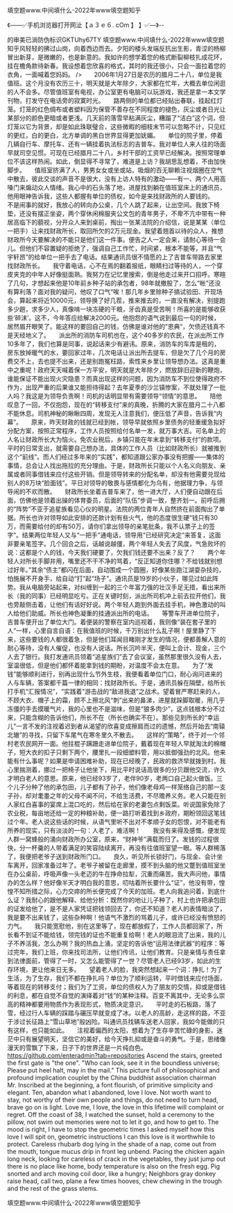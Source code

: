 填空题www.中间填什么-2022年www填空题知乎

《——✅手机浏览器打开网沚【ａ３ｅ６. cOm 】 】✅—》--

的审美已淌防伪标识GKTUhy67TY
填空题www.中间填什么-2022年www填空题知乎风轻轻的拂过山岗，向着西边而去。夕阳的楼头发端反抗出生影，青涩的杨柳冒出新芽，是微嫩的，也是新意的。我如许的想学着您的格式断裂柳枝扎成花环，挂在檐角款待新春。我设想着您欣喜的格式，其时的我还很小，只会一面拉着您的衣角，一面喊着您妈妈。
/>　　2006年1月27日是农历的腊月二十八，单位是我值班。这个月没有农历三十，明天就是大年除夕，大家都在忙年，大概去单位闲逛的人不会多。尽管值班室有电视，办公室更有电脑可以玩游戏，我还是拿一本文学刊物，打发守在电话旁的寂寞时光。　　路两侧的单位都已经贴出春联，挂起红灯笼。灯笼的红色绸布或者塑料因为保管不善存在不同程度的褪色，灰尘或者日光让某部分的颜色更暗或者更浅。几天前的落雪早粘满灰尘，糟蹋了“洁白”这个词，但灯笼以它为背景，却是如此珠联璧合，这些微暇的细枝末节可以忽略不计，只见红的更红，白的更白，北方单调的黑白世界显得更加妩媚。　　单位的院子里，停着几辆自行车、摩托车、还有一辆挂着执法标志的吉普车。我对单位人来人往的场面早就司空见惯。可现在已经腊月二十八，乡村干部的工资早已经解决。按照常理单位不该这样热闹。如此，倒显得不寻常了，难道是上访？我胡思乱想着，不由加快脚步。　　值班室挤满了人，男男女女或坐或站，吸烟的百无聊赖注视烟圈在空气中散去，彼此交谈的声音不是很大，没有上访人特有的激动——有一、两个人用高嗓门来煽动众人情绪。我心中的石头落了地，进屋找到躺在值班室床上的通讯员，他用眼神告诉我，这些人都握有单位的债权，如今是来找财政所的人要钱的。　　不是闹事的就好，我放心的转向办公桌，几个人跳了起来，让出空间。我放下椅垫，还没有摆正坐姿，两个穿休闲棉服夹公文包的青年男子，不卑不亢中带有一种居高临下的藐视，分开众人来到桌前，掏出一张某法院的介绍信，说是某某（单位一把手）让来找财政所长，取回所欠的2万元现金。我望着翘首以待的众人，推想财政所今天要解决的不能只是他们这一件事。便告之人一定会来，请耐心等待一会儿。但他们不容置疑的拒绝了，强调自己工作忙，时间紧，根本不能等，并且“气宇轩昂”的给单位一把手去了电话。结果通讯员很不情愿的上了吉普车带路去家里找财政所长。　　我守着电话，心不在焉的翻着报纸，眼睛扫过等待的人，一个穿皮夹克的中年人好像挺面熟。我努力在记忆里搜索，倒是他走过来开口招呼。寒暄了几句，才想起来他是10年前乡种子站的承包者，98年就撤股了，怎么“帐”还没有算利落？面对我的疑问，他叹了口气“唉！那几年乡里赊种子搞试验田、开现场会，算起来将近10000元，领导换了好几茬，推来推去的，一直没有解决，别提跑多少趟，求多少人，真像啃一块冻硬的干粮，牙齿真是受苦啊！所喜的是能够收获些‘碎沫’。这不，今年答应给解决2000元。他抱怨的语气说到最后一句的时候，居然眉开眼笑了。能这样的要回自己的钱，仿佛是谁对他的”恩典“，欠债还钱真不是天经地义了。　　派出所的消防车司机也在，这个40多岁的农民，在派出所工作10多年了，我们也算是同事，说起话来少有避讳。原来，消防车的车库是租的，房东放掉暖气的水，要回家过年，几次电话让派出所去提车，但是欠了几个月的房费交不上，去也提不出来，还是别跑冤枉路，索性来乡里让领导想办法。这真是重中之重呢！政府天天喊着保一方平安，明天就是大年除夕，燃放辞旧迎新的鞭炮，谁能保证不能出现火灾隐患？而真出现这样的问题，因为消防车不到位使得政府不作为，出现严重的后果谁又能担待得起？去年夏季的沙兰镇惨案，不就处理了一批人吗？我这是为领导负责啊！司机的话明显带有需要领导“领情”的意思。　　陪他叹息了一回，不仅抱怨，现在的“转移支付”来的真晚，折腾的大家在腊月二十八都不能休息。司机神秘的瞅瞅四周，发现无人注意我们，便压低了声音，告诉我“内幕”。　　原来，昨天财政的钱就已经到帐，领导早就依照乡里债务的轻重缓急拟好分配方案，按照正常程序，工作人员按照给付名单一发，就万事大吉。可名单上的人名让财政所长大为恼火。免农业税后，乡镇只能在年末拿到“转移支付”的款项。平时的日常支出，就需要自己想办法，具体的工作人员（比如财政所长）就被推到这个“前线”。而人们经过多年来的“实践”，都知道跟公家办事没有把握——集体的事情，总会让人找出拖拉的充分理由。于是，财政所长只能以个人名义向朋友、亲属或者同事借钱来应付这些开销。但是领导转来的分配名单，却没有他需要兑现给别人的8万块“脸面钱”。平日对领导的敬畏与感情都化为乌有，他据理力争，与领导闹的不欢而散。　　财政所长坐着吉普车来了，他一进大厅，人们便自动跟在后面，仿佛他是领着出操的体育委员，后面的“队伍”步调一致，整齐划一。前呼后拥的“阵势”不亚于追星族看见心仪的明星。法院的两位青年人自然挤在前面掏出了单据。所长也许对领导如此安排的还款计划有些火气，他的态度很生硬“钱只有30万，而需要给付的却有50万，请你们拿出领导的亲笔批条，我不认票子上的签字”。结果两位年轻人又与“一把手”通电话，领导用“已经研究决定”来答复，这面非要亲笔签字。几个回合之后，话越说越僵，两个年轻人失去了风度，气急败坏的说：这都是个人的钱，今天我们硬要了，欠我们钱还要不出来？反了？　　两个年轻人对所长手脚并用，嘴里还不干不净的骂着，“反正知道你住哪？不给钱就别想过好年。”其余“债主”都闪在后面，自动围成一个圆圈，好像某些跑江湖耍杂技的，怕施展不开身手，给自动“打”起“场子”。通讯员是19岁的小伙子，哪见过如此阵势。我从电脑旁站起来，对纠缠到一起的三个年富力强的壮汉手足无措，看出来所长（我的同事）已经明显吃亏。正在关键时刻，派出所司机冲上前去拉开他们，我也旁敲侧击着，让他们有话好好说。两个年轻人跑到外面去挂手机，神色激动的叫人给他们助威。所长也神色凝重的挂通派出所的电话。　　等警车开进单位院子，吉普车便开出了单位大门。着便装的警察在室内巡视着，我则像“装在套子里的人”一样，心里自言自语：在我值班的时候，千万别出什么乱子啊！屋里静了下来，这些要钱的人都很着急，但是他们耳闻目睹刚才发生的情况，便都善解人意的耐心等待，没有人催促，也没有人说话。所长沉吟半天，便叫上会计、现金，三个人去了银行。我打发通讯员领着“追星族们”去了会议室，虽然那里很久没有人去，室温很低，但是他们都怀着能拿到钱的期盼，对温度不会太在意。　　为了“发钱”能够顺利进行，别再出现什么节外生枝，我便看着单位门口，耐心询问进来的人与车辆，答案都千篇一律的相同：找财政所长。于是，通讯员躲在隔壁，给所长打手机“汇报情况”，“实践着”游击战的“敌进我退”之战术。望着冒严寒赶来的人，不顾大衣、帽子上的霜，顾不上擦北风“刺”出来的鼻涕，进屋就跺脚取暖，用几乎冻僵的手去摸暖气片，我的心里也不是滋味，但是“狼多肉少”，这点钱根本分不过来，只能含糊的告诉他们，所长不在（所长也确实不在）。那些见到所长的“幸运儿”一言不发的注视着迟到者从渴望的欣喜变成擦肩而过的遗憾，然后开始去“南辕北辙”的寻找，只留下车尾气在寒冬里久不散去。　　这样的“策略”，终于对一个邻村老农民网开一面。他拄棍子蹒跚走进单位院子，戴着现在年轻人早就淘汰的棉帽子，短大衣的扣子只剩下两个，腰里扎一段细塑料管，用以抵御强劲的北风。他来能有什么事呢？如果是申请困难补助，现在已经晚了，民政的救济早就拨到村。我心里揣测着，挪过一把椅子让他坐下，用比平时说话高很多的分贝跟他交流，许久才明白老人的意思。原来，他已经93岁了，老伴90岁，老两口自己起火做饭。三个儿子分种了他的承包田，儿子都有了孙子，他们像老母鸡一样笼络自己的那一支子孙，却对耄耋之年的父母不闻不问，不给生活费，不尽赡养义务。老人只能在别人家红白喜事的宴席上混口吃的，然后给在家的老妻包点剩饭菜。听说国家免除了农业税，每亩地还给一定的种粮补助，便一路打听着找到乡政府，期盼领回这笔钱过个年。老人说这些话的时候，从语气里听不出对不孝顺子女的怨恨，对不能老有所养的现实，只有淡淡的一句：人老了，难活啊！　　我没有来得及感慨，便发现人群一窝蜂般的涌向财政所办公室，原来，“财神爷”满载而归了。发钱的过程很快，分一杯羹的人带着满足的笑容陆续离开，再没有往值班室望一眼。等人群稀落了，我便把老爷子送到财政所门口。　　良久，听见所长锁好门，与现金、会计坐车离开，回家准备过年了。老爷子被留在走廊里，摸不到头脑的他又蹩到值班室坐在办公桌前，呼吸声像一头老迈的牛在挣命拉犁，沉重而痛苦。我大声问他，事情办的怎么样？他好像半天才明白我的意思，叨咕着所长要什么“证”，他没有带，惶惶不知所措之际，心力交瘁的所长便完成了今天的加班。老人向我追问着，到底什么证？我耐心的跟他解释、给他分析：既然你的地让儿子种了，村上也许把承包田的证发给他了，是不是人家凭证把钱领回去了，你还不知道？老人的表情暗淡了，我是要不出来钱了，这些杂种啊！他语气不激烈的骂着儿子，或许已经没有愤怒的力气。　　我只能宽慰他，别在这里等了，现在都放假了，工作人员都回家了，所长看不到证不能给钱，领完钱的证也不能重复给啊！老人的眼泪流了出来，我的儿子不养活我，怎么办啊？我的热血上涌，坚定的告诉他“运用法律武器”的程序：等过完年，我们上班，你来找司法所，让他们传讯，让他们教育。只是亲情与责任拿到法律面前，管得了一时，又怎么能管得了一世？尽管老人已经93岁，如此的生存环境，更让他来日无多。　　望着老人的脸，我突然想起来一个词：挣扎！为了生活，为了生存，我们不都在挣扎吗？单位为了顺利运转，平时借钱来应付场面，等着现在的转移支付；我们为了工资，单位的债权人为了朋友的交情，抑或是借钱的利息，都在自觉不自觉的演绎着对“钱”的某种注释。百变不离其中，无论多么崇高的精神都要用物质作为表现形式，物质决定意识。　　平时走的石板路，落了雪，经过行人车辆的踩踏与碾压早就变成了冰。以老人的高龄，走这样的路，不亚于涉过长征路上“雪山草地”般凶险。叫通讯员找辆车送老人回家，我如今能做的只有这样，也只能如此。　　注视着偏西的太阳，想着为了生存辛苦忙碌的身影，迷茫中只有展望明天，坚信它的美好，给今天挣扎抑或是奋斗的勇气。于是，思绪像漫天的雪飘了下来，日子下的世界还是一片纯白色。
https://github.com/enteradmin?tab=repositories
Ascend the stairs, greeted the first gate is "the one".
"Who can look, see it in the boundless universe;
Please put heel halt, may in the mail."
This picture full of philosophical and profound implication couplet by the China buddhist association chairman Mr. Inscribed at the beginning, a font flourish, of primitive simplicity and elegant.
Ten, abandon what I abandoned, love I love.
Not worth want to stay, not worthy of their own people and things, do not need to turn head, brave go on is light.
Love me, I love, the love in this lifetime will complaint or regret.
Off the coast of 38, I watched the sunset, hold a ceremony to the pillow, not swim out memories were not to let it go, and how to get to.
The mood is right, I have to stop the geometric times I asked myself how this love I will spit on, geometric instructions I can this love is it worthwhile to protect.
Careless rhubarb dog lying in the shade of a nap, come out from the mouth, tongue mucus drip in front leg unbend.
Pacing the chicken again long neck, looking for careless of crack in the vegetables, they just jump out there is no place like home, body temperature is also on the fresh egg.
Pig snorted and arch moving coil door, like a hungry;
Neighbors gray donkey raise head, call two, plane a few times hooves, chew chewing in the trough and the rest of the grass stems.




填空题www.中间填什么-2022年www填空题知乎
